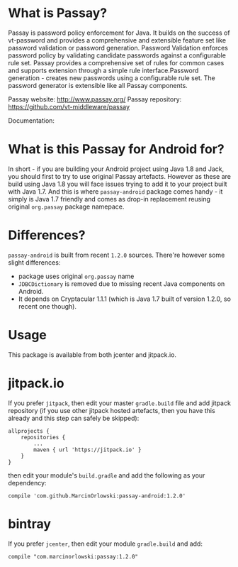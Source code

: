 What is Passay?
===============
Passay is password policy enforcement for Java. It builds on the success of vt-password and provides a comprehensive and extensible feature set like
password validation or password generation. Password Validation enforces password policy by validating candidate passwords against a configurable rule set.
Passay provides a comprehensive set of rules for common cases and supports extension through a simple rule interface.Password generation - creates new passwords using a configurable rule set. The password generator is extensible like all Passay components.

Passay website: http://www.passay.org/
Passay repository: https://github.com/vt-middleware/passay

Documentation:

What is this Passay for Android for?
====================================
In short - if you are building your Android project using Java 1.8 and Jack, you should first to try
to use original Passay artefacts. However as these are build using Java 1.8 you will face issues trying
to add it to your project built with Java 1.7. And this is where `passay-android` package comes handy - it
simply is Java 1.7 friendly and comes as drop-in replacement reusing original `org.passay` package namepace.

Differences?
============

`passay-android` is built from recent `1.2.0` sources. There're however some slight differences:

* package uses original `org.passay` name
* `JDBCDictionary` is removed due to missing recent Java components on Android.
* It depends on Cryptacular 1.1.1 (which is Java 1.7 built of version 1.2.0, so recent one though).

Usage
=====

This package is available from both jcenter and jitpack.io.


jitpack.io
==========

If you prefer `jitpack`, then edit your master `gradle.build` file and add jitpack repository (if
you use other jitpack hosted artefacts, then you have this already and this step can safely be
skipped):

    allprojects {
        repositories {
			...
			maven { url 'https://jitpack.io' }
		}
	}

then edit your module's `build.gradle` and add the following as your dependency:

    compile 'com.github.MarcinOrlowski:passay-android:1.2.0'


bintray
=======

If you prefer `jcenter`, then edit your module `gradle.build` and add:

    compile "com.marcinorlowski:passay:1.2.0"
